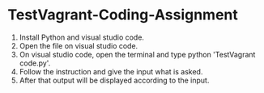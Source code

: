 # TestVagrant-Coding-Assignment

1. Install Python and visual studio code.
2. Open the file on visual studio code.
3. On visual studio code, open the terminal and type python 'TestVagrant code.py'.
4. Follow the instruction and give the input what is asked.
5. After that output will be displayed according to the input.
